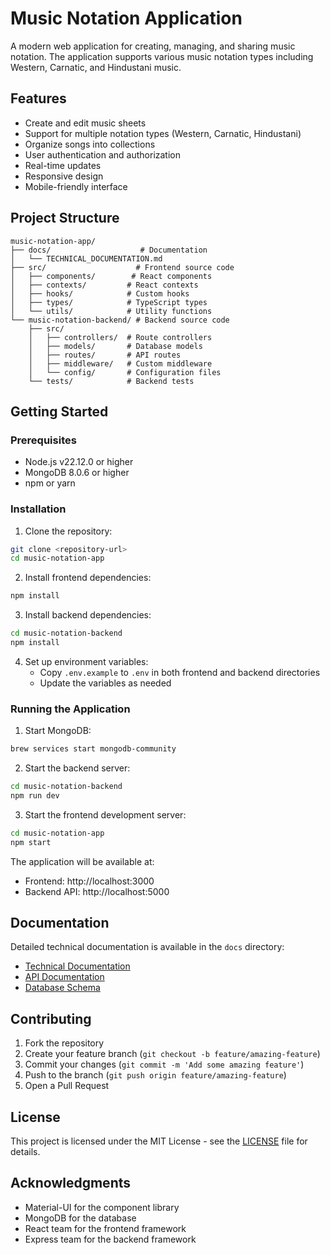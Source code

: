 # Music Notation Application

A modern web application for creating, managing, and sharing music notation. The application supports various music notation types including Western, Carnatic, and Hindustani music.

## Features

- Create and edit music sheets
- Support for multiple notation types (Western, Carnatic, Hindustani)
- Organize songs into collections
- User authentication and authorization
- Real-time updates
- Responsive design
- Mobile-friendly interface

## Project Structure

```
music-notation-app/
├── docs/                    # Documentation
│   └── TECHNICAL_DOCUMENTATION.md
├── src/                    # Frontend source code
│   ├── components/        # React components
│   ├── contexts/         # React contexts
│   ├── hooks/            # Custom hooks
│   ├── types/            # TypeScript types
│   └── utils/            # Utility functions
└── music-notation-backend/ # Backend source code
    ├── src/
    │   ├── controllers/  # Route controllers
    │   ├── models/       # Database models
    │   ├── routes/       # API routes
    │   ├── middleware/   # Custom middleware
    │   └── config/       # Configuration files
    └── tests/            # Backend tests
```

## Getting Started

### Prerequisites

- Node.js v22.12.0 or higher
- MongoDB 8.0.6 or higher
- npm or yarn

### Installation

1. Clone the repository:
```bash
git clone <repository-url>
cd music-notation-app
```

2. Install frontend dependencies:
```bash
npm install
```

3. Install backend dependencies:
```bash
cd music-notation-backend
npm install
```

4. Set up environment variables:
   - Copy `.env.example` to `.env` in both frontend and backend directories
   - Update the variables as needed

### Running the Application

1. Start MongoDB:
```bash
brew services start mongodb-community
```

2. Start the backend server:
```bash
cd music-notation-backend
npm run dev
```

3. Start the frontend development server:
```bash
cd music-notation-app
npm start
```

The application will be available at:
- Frontend: http://localhost:3000
- Backend API: http://localhost:5000

## Documentation

Detailed technical documentation is available in the `docs` directory:
- [Technical Documentation](docs/TECHNICAL_DOCUMENTATION.md)
- [API Documentation](docs/API_DOCUMENTATION.md)
- [Database Schema](docs/DATABASE_SCHEMA.md)

## Contributing

1. Fork the repository
2. Create your feature branch (`git checkout -b feature/amazing-feature`)
3. Commit your changes (`git commit -m 'Add some amazing feature'`)
4. Push to the branch (`git push origin feature/amazing-feature`)
5. Open a Pull Request

## License

This project is licensed under the MIT License - see the [LICENSE](LICENSE) file for details.

## Acknowledgments

- Material-UI for the component library
- MongoDB for the database
- React team for the frontend framework
- Express team for the backend framework
